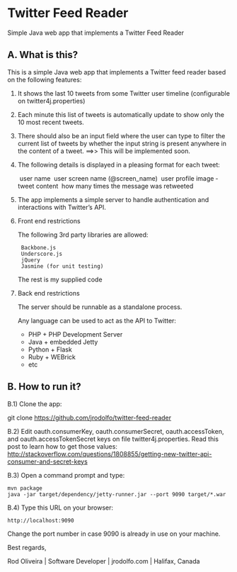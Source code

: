 # Twitter Feed Reader
Simple Java web app that implements a Twitter Feed Reader

## A. What is this?

This is a simple Java web app that implements a Twitter feed reader based on the following features:

1) It shows the last 10 tweets from some Twitter user timeline (configurable on twitter4j.properties)

2) Each minute this list of tweets is automatically update to show only the 10 most recent tweets.

3) There should also be an input field where the user can type to filter the current list of tweets 
by whether the input string is present anywhere in the content of a tweet. ==>> This will be implemented soon.

4) The following details is displayed in a pleasing format for each tweet:

	­ user name
	­ user screen name (@screen_name)
	­ user profile image
	­ tweet content
	­ how many times the message was retweeted

5) The app implements a simple server to handle authentication and interactions with Twitter’s API.

6) Front end restrictions

	The following 3rd party libraries are allowed:

		Backbone.js
		Underscore.js
		jQuery
		Jasmine (for unit testing)
		
	The rest is my supplied code

7) Back end restrictions

	The server should be runnable as a standalone process.

	Any language can be used to act as the API to Twitter:

	- PHP    + PHP Development Server
	- Java   + embedded Jetty
	- Python + Flask
	- Ruby   + WEBrick
	- etc

## B. How to run it?

B.1) Clone the app:

git clone https://github.com/jrodolfo/twitter-feed-reader

B.2) Edit oauth.consumerKey, oauth.consumerSecret, oauth.accessToken, and oauth.accessTokenSecret keys on file twitter4j.properties. Read this post to learn how to get those values: http://stackoverflow.com/questions/1808855/getting-new-twitter-api-consumer-and-secret-keys

B.3) Open a command prompt and type:

    mvn package
    java -jar target/dependency/jetty-runner.jar --port 9090 target/*.war

B.4) Type this URL on your browser:

    http://localhost:9090

Change the port number in case 9090 is already in use on your machine.

Best regards,

Rod Oliveira | Software Developer | jrodolfo.com | Halifax, Canada
